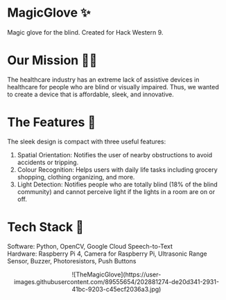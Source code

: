 # MagicGlove ✨
Magic glove for the blind. Created for Hack Western 9.

# Our Mission 🏃‍♂‍
The healthcare industry has an extreme lack of assistive devices in healthcare for people who are blind or visually impaired. Thus, we wanted to create a device that is affordable, sleek, and innovative. 

# The Features 🔮
The sleek design is compact with three useful features:
1)	Spatial Orientation: Notifies the user of nearby obstructions to avoid accidents or tripping.
2)	Colour Recognition: Helps users with daily life tasks including grocery shopping, clothing organizing, and more. 
3)	Light Detection: Notifies people who are totally blind (18% of the blind community) and cannot perceive light if the lights in a room are on or off. 

# Tech Stack 👾
Software: Python, OpenCV, Google Cloud Speech-to-Text <br />
Hardware: Raspberry Pi 4, Camera for Raspberry Pi, Ultrasonic Range Sensor, Buzzer, Photoresistors, Push Buttons

<p align="center">
  ![TheMagicGlove](https://user-images.githubusercontent.com/89555654/202881274-de20d341-2931-41bc-9203-c45ecf2036a3.jpg)
</p>

